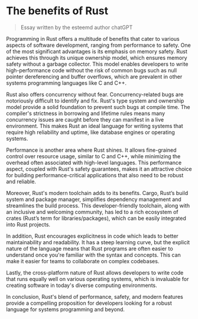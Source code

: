 # The benefits of Rust

> Essay written by the esteemd author chatGPT

Programming in Rust offers a multitude of benefits that cater to various aspects of software development, ranging from performance to safety. One of the most significant advantages is its emphasis on memory safety. Rust achieves this through its unique ownership model, which ensures memory safety without a garbage collector. This model enables developers to write high-performance code without the risk of common bugs such as null pointer dereferencing and buffer overflows, which are prevalent in other systems programming languages like C and C++.

Rust also offers concurrency without fear. Concurrency-related bugs are notoriously difficult to identify and fix. Rust's type system and ownership model provide a solid foundation to prevent such bugs at compile time. The compiler's strictness in borrowing and lifetime rules means many concurrency issues are caught before they can manifest in a live environment. This makes Rust an ideal language for writing systems that require high reliability and uptime, like database engines or operating systems.

Performance is another area where Rust shines. It allows fine-grained control over resource usage, similar to C and C++, while minimizing the overhead often associated with high-level languages. This performance aspect, coupled with Rust's safety guarantees, makes it an attractive choice for building performance-critical applications that also need to be robust and reliable.

Moreover, Rust's modern toolchain adds to its benefits. Cargo, Rust’s build system and package manager, simplifies dependency management and streamlines the build process. This developer-friendly toolchain, along with an inclusive and welcoming community, has led to a rich ecosystem of crates (Rust’s term for libraries/packages), which can be easily integrated into Rust projects.

In addition, Rust encourages explicitness in code which leads to better maintainability and readability. It has a steep learning curve, but the explicit nature of the language means that Rust programs are often easier to understand once you're familiar with the syntax and concepts. This can make it easier for teams to collaborate on complex codebases.

Lastly, the cross-platform nature of Rust allows developers to write code that runs equally well on various operating systems, which is invaluable for creating software in today's diverse computing environments.

In conclusion, Rust's blend of performance, safety, and modern features provide a compelling proposition for developers looking for a robust language for systems programming and beyond.